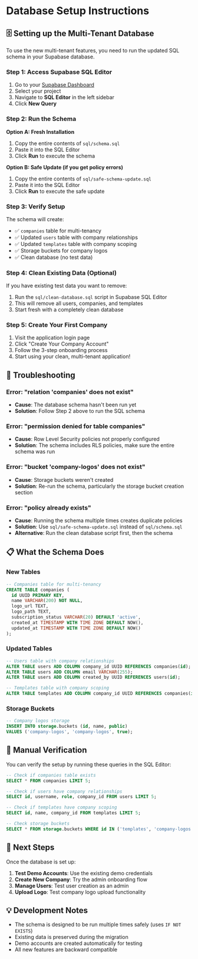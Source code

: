 # Database Setup Instructions

## 🗄️ Setting up the Multi-Tenant Database

To use the new multi-tenant features, you need to run the updated SQL schema in your Supabase database.

### Step 1: Access Supabase SQL Editor
1. Go to your [Supabase Dashboard](https://supabase.com/dashboard)
2. Select your project
3. Navigate to **SQL Editor** in the left sidebar
4. Click **New Query**

### Step 2: Run the Schema
**Option A: Fresh Installation**
1. Copy the entire contents of `sql/schema.sql`
2. Paste it into the SQL Editor
3. Click **Run** to execute the schema

**Option B: Safe Update (if you get policy errors)**
1. Copy the entire contents of `sql/safe-schema-update.sql`
2. Paste it into the SQL Editor
3. Click **Run** to execute the safe update

### Step 3: Verify Setup
The schema will create:
- ✅ `companies` table for multi-tenancy
- ✅ Updated `users` table with company relationships
- ✅ Updated `templates` table with company scoping
- ✅ Storage buckets for company logos
- ✅ Clean database (no test data)

### Step 4: Clean Existing Data (Optional)
If you have existing test data you want to remove:
1. Run the `sql/clean-database.sql` script in Supabase SQL Editor
2. This will remove all users, companies, and templates
3. Start fresh with a completely clean database

### Step 5: Create Your First Company
1. Visit the application login page
2. Click "Create Your Company Account"
3. Follow the 3-step onboarding process
4. Start using your clean, multi-tenant application!

## 🚨 Troubleshooting

### Error: "relation 'companies' does not exist"
- **Cause**: The database schema hasn't been run yet
- **Solution**: Follow Step 2 above to run the SQL schema

### Error: "permission denied for table companies"
- **Cause**: Row Level Security policies not properly configured
- **Solution**: The schema includes RLS policies, make sure the entire schema was run

### Error: "bucket 'company-logos' does not exist"
- **Cause**: Storage buckets weren't created
- **Solution**: Re-run the schema, particularly the storage bucket creation section

### Error: "policy already exists"
- **Cause**: Running the schema multiple times creates duplicate policies
- **Solution**: Use `sql/safe-schema-update.sql` instead of `sql/schema.sql`
- **Alternative**: Run the clean database script first, then the schema

## 📋 What the Schema Does

### New Tables
```sql
-- Companies table for multi-tenancy
CREATE TABLE companies (
  id UUID PRIMARY KEY,
  name VARCHAR(200) NOT NULL,
  logo_url TEXT,
  logo_path TEXT,
  subscription_status VARCHAR(20) DEFAULT 'active',
  created_at TIMESTAMP WITH TIME ZONE DEFAULT NOW(),
  updated_at TIMESTAMP WITH TIME ZONE DEFAULT NOW()
);
```

### Updated Tables
```sql
-- Users table with company relationships
ALTER TABLE users ADD COLUMN company_id UUID REFERENCES companies(id);
ALTER TABLE users ADD COLUMN email VARCHAR(255);
ALTER TABLE users ADD COLUMN created_by UUID REFERENCES users(id);

-- Templates table with company scoping
ALTER TABLE templates ADD COLUMN company_id UUID REFERENCES companies(id);
```

### Storage Buckets
```sql
-- Company logos storage
INSERT INTO storage.buckets (id, name, public) 
VALUES ('company-logos', 'company-logos', true);
```

## 🔧 Manual Verification

You can verify the setup by running these queries in the SQL Editor:

```sql
-- Check if companies table exists
SELECT * FROM companies LIMIT 5;

-- Check if users have company relationships
SELECT id, username, role, company_id FROM users LIMIT 5;

-- Check if templates have company scoping
SELECT id, name, company_id FROM templates LIMIT 5;

-- Check storage buckets
SELECT * FROM storage.buckets WHERE id IN ('templates', 'company-logos');
```

## 🎯 Next Steps

Once the database is set up:
1. **Test Demo Accounts**: Use the existing demo credentials
2. **Create New Company**: Try the admin onboarding flow
3. **Manage Users**: Test user creation as an admin
4. **Upload Logo**: Test company logo upload functionality

## 💡 Development Notes

- The schema is designed to be run multiple times safely (uses `IF NOT EXISTS`)
- Existing data is preserved during the migration
- Demo accounts are created automatically for testing
- All new features are backward compatible
